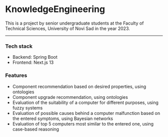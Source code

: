 # KnowledgeEngineering
This is a project by senior undergraduate students at the Faculty of Technical Sciences, University of Novi Sad in the year 2023.
<hr>

### Tech stack
- Backend: Spring Boot
- Frontend: Next.js 13

### Features
- Component recommendation based on desired properties, using ontologies
- Component upgrade recommendation, using ontologies
- Evaluation of the suitability of a computer for different purposes, using fuzzy systems
- Evaluation of possible causes behind a computer malfunction based on the entered symptoms, using Bayesian networks
- Evaluation of top 5 computers most similar to the entered one, using case-based reasoning
